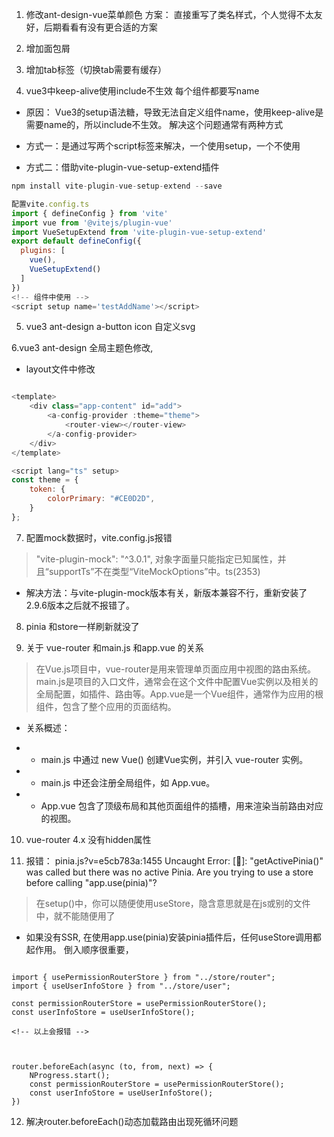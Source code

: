 1. 修改ant-design-vue菜单颜色
方案： 直接重写了类名样式，个人觉得不太友好，后期看看有没有更合适的方案

2. 增加面包屑
3. 增加tab标签（切换tab需要有缓存）



4. vue3中keep-alive使用include不生效
每个组件都要写name
+ 原因： Vue3的setup语法糖，导致无法自定义组件name，使用keep-alive是需要name的，所以include不生效。
解决这个问题通常有两种方式

+ 方式一：是通过写两个script标签来解决，一个使用setup，一个不使用
+ 方式二：借助vite-plugin-vue-setup-extend插件
````js
npm install vite-plugin-vue-setup-extend --save

配置vite.config.ts
import { defineConfig } from 'vite'
import vue from '@vitejs/plugin-vue'
import VueSetupExtend from 'vite-plugin-vue-setup-extend'
export default defineConfig({
  plugins: [
    vue(),
    VueSetupExtend()
  ]
})
<!-- 组件中使用 -->
<script setup name='testAddName'></script>
````

5. vue3 ant-design a-button icon 自定义svg

6.vue3 ant-design 全局主题色修改,
+ layout文件中修改
````js

<template>
	<div class="app-content" id="add">
		<a-config-provider :theme="theme">
			<router-view></router-view>
		</a-config-provider>
	</div>
</template>

<script lang="ts" setup>
const theme = {
	token: {
		colorPrimary: "#CE0D2D",
	}
};
````

7. 配置mock数据时，vite.config.js报错
> "vite-plugin-mock": "^3.0.1", 对象字面量只能指定已知属性，并且“supportTs”不在类型“ViteMockOptions”中。ts(2353)
+ 解决方法：与vite-plugin-mock版本有关，新版本兼容不行，重新安装了2.9.6版本之后就不报错了。


8. pinia 和store一样刷新就没了


9. 关于 vue-router 和main.js 和app.vue 的关系
> 在Vue.js项目中，vue-router是用来管理单页面应用中视图的路由系统。main.js是项目的入口文件，通常会在这个文件中配置Vue实例以及相关的全局配置，如插件、路由等。App.vue是一个Vue组件，通常作为应用的根组件，包含了整个应用的页面结构。

+ 关系概述：

+ + main.js 中通过 new Vue() 创建Vue实例，并引入 vue-router 实例。

+ + main.js 中还会注册全局组件，如 App.vue。

+ + App.vue 包含了顶级布局和其他页面组件的插槽，用来渲染当前路由对应的视图。

10. vue-router 4.x 没有hidden属性

11. 报错： pinia.js?v=e5cb783a:1455 Uncaught Error: [🍍]: "getActivePinia()" was called but there was no active Pinia. Are you trying to use a store before calling "app.use(pinia)"?
> 在setup()中，你可以随便使用useStore，隐含意思就是在js或别的文件中，就不能随便用了
+ 如果没有SSR, 在使用app.use(pinia)安装pinia插件后，任何useStore调用都起作用。 倒入顺序很重要，
````

import { usePermissionRouterStore } from "../store/router";
import { useUserInfoStore } from "../store/user";

const permissionRouterStore = usePermissionRouterStore();
const userInfoStore = useUserInfoStore();

<!-- 以上会报错 -->



router.beforeEach(async (to, from, next) => {
	NProgress.start();
	const permissionRouterStore = usePermissionRouterStore();
	const userInfoStore = useUserInfoStore();
})

````


12. 解决router.beforeEach()动态加载路由出现死循环问题




